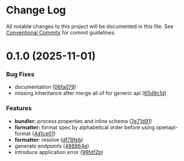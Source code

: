 # Change Log

All notable changes to this project will be documented in this file.
See [Conventional Commits](https://conventionalcommits.org) for commit guidelines.

# 0.1.0 (2025-11-01)


### Bug Fixes

* documentation ([06fa079](https://github.com/dasaplan/ts-mono/commit/06fa07974dc72edf6b75c6e9dd284217ebfe2243))
* missing inheritance after merge all of for generic api ([65d9c1d](https://github.com/dasaplan/ts-mono/commit/65d9c1dd4c64c1d4c7674e31958a5db2745eaca4))


### Features

* **bundler:** process properties and inline schema ([7e71d91](https://github.com/dasaplan/ts-mono/commit/7e71d91a7ad044389de4eab419ba839072a08d2a))
* **formatter:** format spec by alphabetical order before using openapi-format ([4d1ce01](https://github.com/dasaplan/ts-mono/commit/4d1ce01cfaf6c54ea8eae3935fbe235c5b989091))
* **formatter:** resolve ([df78feb](https://github.com/dasaplan/ts-mono/commit/df78feb6befa44ce5ba6525cdbbbe2815d8cc4f7))
* generate endpoints ([488964e](https://github.com/dasaplan/ts-mono/commit/488964e0ed0dbc3ca0ec9d7e9e54262d7767d7db))
* introduce application error ([99fdf2b](https://github.com/dasaplan/ts-mono/commit/99fdf2b71520916489c1bbb81242d8c4cab9799d))
